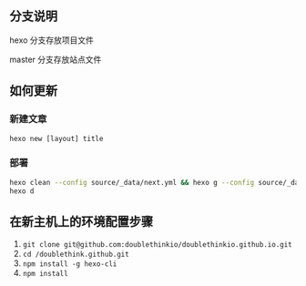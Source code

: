 ## 分支说明

hexo 分支存放项目文件

master 分支存放站点文件

##  如何更新

### 新建文章

`hexo new [layout] title`

### 部署

```bash
hexo clean --config source/_data/next.yml && hexo g --config source/_data/next.yml
hexo d
```



## 在新主机上的环境配置步骤


1. `git clone git@github.com:doublethinkio/doublethinkio.github.io.git`
2. `cd /doublethink.github.git`
3. `npm install -g hexo-cli`
4. `npm install`

